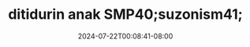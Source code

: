 --- 
title: "ditidurin anak SMP40;suzonism41;"
description: "streaming  video bokep ditidurin anak SMP40;suzonism41; dood   baru"
date: 2024-07-22T00:08:41-08:00
file_code: "9kl1pys2rlzs"
draft: false
cover: "xiy9jjmzyxwhxavm.jpg"
tags: ["ditidurin", "anak", "bokep-indo", "bokep-viral", "bokep-ig"]
length: 90
fld_id: "1390191"
foldername: "ABG"
categories: ["ABG"]
views: 76
---